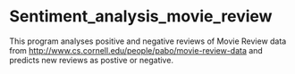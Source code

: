 # Sentiment_analysis_movie_review
This program analyses positive and negative reviews of Movie Review data from http://www.cs.cornell.edu/people/pabo/movie-review-data and predicts new reviews as postive or negative.
